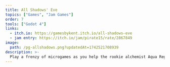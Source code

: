 ```yaml
---
title: All Shadows' Eve
topics: ["Games", "Jam Games"]
order: 7
tools: ["Godot 4"]
links:
  - itch.io: https://gamesbykent.itch.io/all-shadows-eve
  - jam entry: https://itch.io/jam/pirate15/rate/2867849
image:
  path: /pg-allshadows.png?updatedAt=1742521708939
description: >-
  Play a frenzy of microgames as you help the rookie alchemist Aqua Regia wrangle shadow creatures from the depths!
---
```


